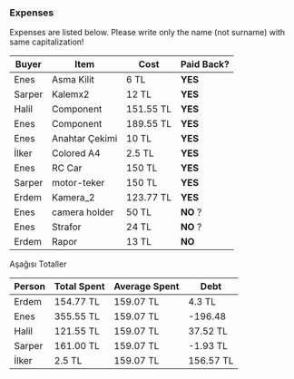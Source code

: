 ### Expenses

Expenses are listed below. 
Please write only the name (not surname) with same capitalization!

| Buyer  | Item  | Cost  | Paid Back?  |
|---|---|---|---|
| Enes   | Asma Kilit  | 6 TL |  **YES**  |
| Sarper | Kalemx2     | 12 TL  | **YES**  |
| Halil  | Component   | 151.55 TL  | **YES**  |
| Enes   | Component   | 189.55 TL  | **YES**  |
| Enes   | Anahtar Çekimi   | 10 TL  | **YES**  |
| İlker  | Colored A4  | 2.5 TL  | **YES** |
| Enes   | RC Car   | 150 TL  | **YES**  |
| Sarper | motor-teker    | 150 TL  | **YES**  |
| Erdem  | Kamera_2 | 123.77 TL | **YES** |
| Enes   | camera holder   | 50 TL  | **NO**  ?|
| Enes   | Strafor   | 24 TL  | **NO**  ?|
| Erdem   | Rapor   | 13 TL  | **NO**  |

Aşağısı Totaller



| Person | Total Spent  | Average Spent  | Debt  |
|---|---|---|---|
| Erdem  | 154.77 TL | 159.07 TL | 4.3 TL |
| Enes   | 355.55 TL | 159.07 TL | -196.48  |
| Halil  | 121.55 TL | 159.07 TL | 37.52 TL |
| Sarper | 161.00 TL | 159.07 TL | -1.93 TL |
| İlker  | 2.5 TL | 159.07 TL | 156.57 TL |

